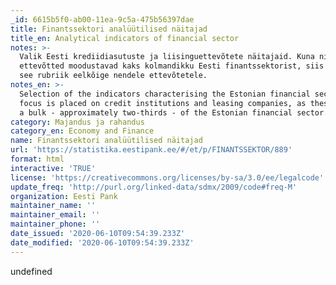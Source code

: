 ```yaml
---
_id: 6615b5f0-ab00-11ea-9c5a-475b56397dae
title: Finantssektori analüütilised näitajad
title_en: Analytical indicators of financial sector
notes: >-
  Valik Eesti krediidiasutuste ja liisinguettevõtete näitajaid. Kuna nimetatud
  ettevõtted moodustavad kaks kolmandikku Eesti finantssektorist, siis keskendub
  see rubriik eelkõige nendele ettevõtetele.
notes_en: >-
  Selection of the indicators characterising the Estonian financial sector. The
  focus is placed on credit institutions and leasing companies, as these make up
  a bulk - approximately two-thirds - of the Estonian financial sector.
category: Majandus ja rahandus
category_en: Economy and Finance
name: Finantssektori analüütilised näitajad
url: 'https://statistika.eestipank.ee/#/et/p/FINANTSSEKTOR/889'
format: html
interactive: 'TRUE'
license: 'https://creativecommons.org/licenses/by-sa/3.0/ee/legalcode'
update_freq: 'http://purl.org/linked-data/sdmx/2009/code#freq-M'
organization: Eesti Pank
maintainer_name: ''
maintainer_email: ''
maintainer_phone: ''
date_issued: '2020-06-10T09:54:39.233Z'
date_modified: '2020-06-10T09:54:39.233Z'
---
```

undefined
